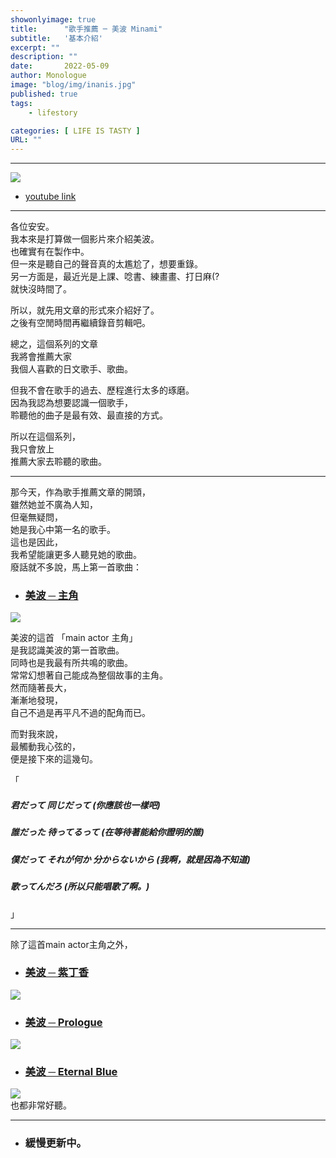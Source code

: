 ```yaml
---
showonlyimage: true
title:      "歌手推薦 ─ 美波 Minami"
subtitle:   '基本介紹'
excerpt: ""
description: ""
date:       2022-05-09
author: Monologue    
image: "blog/img/inanis.jpg"
published: true 
tags:
    - lifestory

categories: [ LIFE IS TASTY ]
URL: ""
---
```



---
[![](/blog/post/minami/1.jpg)](https://www.youtube.com/c/%E7%BE%8E%E6%B3%A2minami373writer/videos)  
* [youtube link](https://www.youtube.com/c/%E7%BE%8E%E6%B3%A2minami373writer/videos)  
  
***
各位安安。  
我本來是打算做一個影片來介紹美波。  
也確實有在製作中。  
但一來是聽自己的聲音真的太尷尬了，想要重錄。  
另一方面是，最近光是上課、唸書、練畫畫、打日麻(?  
就快沒時間了。  
  
所以，就先用文章的形式來介紹好了。  
之後有空閒時間再繼續錄音剪輯吧。  
  

總之，這個系列的文章  
我將會推薦大家  
我個人喜歡的日文歌手、歌曲。  
  
但我不會在歌手的過去、歷程進行太多的琢磨。  
因為我認為想要認識一個歌手，  
聆聽他的曲子是最有效、最直接的方式。  
  
所以在這個系列，  
我只會放上  
推薦大家去聆聽的歌曲。  
***
  
那今天，作為歌手推薦文章的開頭，  
雖然她並不廣為人知，  
但毫無疑問，  
她是我心中第一名的歌手。  
這也是因此，  
我希望能讓更多人聽見她的歌曲。  
廢話就不多說，馬上第一首歌曲：  
* ### [美波 ─ 主角](https://www.youtube.com/watch?v=jb4ybTQwcdw)
[![](https://i.ytimg.com/vi/jb4ybTQwcdw/maxresdefault.jpg)](https://www.youtube.com/watch?v=jb4ybTQwcdw)  
  
美波的這首 「main actor 主角」  
是我認識美波的第一首歌曲。  
同時也是我最有所共鳴的歌曲。  
常常幻想著自己能成為整個故事的主角。  
然而隨著長大，  
漸漸地發現，  
自己不過是再平凡不過的配角而已。  
  
而對我來說，  
最觸動我心弦的，  
便是接下來的這幾句。  
  
「  
##### 君だって 同じだって (你應該也一樣吧)   
##### 誰だった 待ってるって (在等待著能給你證明的誰)   
##### 僕だって それが何か 分からないから (我啊，就是因為不知道)  
  
##### 歌ってんだろ (所以只能唱歌了啊。)    
」  
  
***
  
除了這首main actor主角之外，  
* ### [美波 ─ 紫丁香](https://www.youtube.com/watch?v=GQ3V50XoLOM)
[![](https://images.squarespace-cdn.com/content/5aed7b1655b02c8d54e8d3ee/1551508613276-SD0E33TL4MLRDV5LU6PQ/wallpaper.png?content-type=image%2Fpng)](https://www.youtube.com/watch?v=GQ3V50XoLOM)  
* ### [美波 ─ Prologue](https://www.youtube.com/watch?v=DkAyAvKMFP4)
[![](https://i.ytimg.com/vi/DkAyAvKMFP4/maxresdefault.jpg)](https://www.youtube.com/watch?v=DkAyAvKMFP4)  
* ### [美波 ─ Eternal Blue](https://www.youtube.com/watch?v=EF7H9861ugA)
[![](https://i.ytimg.com/vi/EF7H9861ugA/maxresdefault.jpg)](https://www.youtube.com/watch?v=EF7H9861ugA)  
也都非常好聽。  
***
* ### 緩慢更新中。


<!--more-->

